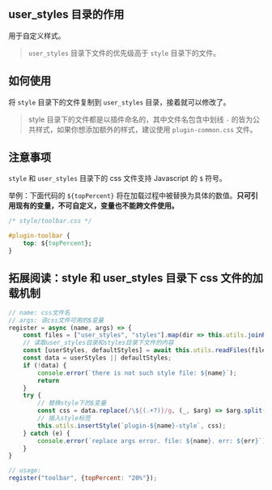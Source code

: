 ## user_styles 目录的作用

用于自定义样式。

> `user_styles` 目录下文件的优先级高于 `style`  目录下的文件。



## 如何使用

将 `style` 目录下的文件复制到 `user_styles` 目录，接着就可以修改了。

> style 目录下的文件都是以插件命名的，其中文件名包含中划线 `-` 的皆为公共样式，如果你想添加额外的样式，建议使用 `plugin-common.css` 文件。



## 注意事项

`style` 和 `user_styles` 目录下的 css 文件支持 Javascript 的 `$` 符号。

举例：下面代码的 `${topPercent}` 将在加载过程中被替换为具体的数值。**只可引用现有的变量，不可自定义，变量也不能跨文件使用。**

```css
/* style/toolbar.css */

#plugin-toolbar {
    top: ${topPercent};
}
```



## 拓展阅读：style 和 user_styles 目录下 css 文件的加载机制

```javascript
// name: css文件名
// args: 该css文件可用的$变量
register = async (name, args) => {
    const files = ["user_styles", "styles"].map(dir => this.utils.joinPath("./plugin/global", dir, `${name}.css`));
    // 读取user_styles目录和styles目录下文件的内容
    const [userStyles, defaultStyles] = await this.utils.readFiles(files);
    const data = userStyles || defaultStyles;
    if (!data) {
        console.error(`there is not such style file: ${name}`);
        return
    }
    try {
        // 替换style下的$变量
        const css = data.replace(/\${(.+?)}/g, (_, $arg) => $arg.split(".").reduce((obj, attr) => obj[attr], args));
        // 插入style标签
        this.utils.insertStyle(`plugin-${name}-style`, css);
    } catch (e) {
        console.error(`replace args error. file: ${name}. err: ${err}`);
    }
}
```

```javascript
// usage:
register("toolbar", {topPercent: "20%"});
```

